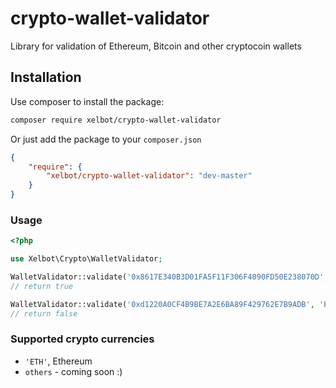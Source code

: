 # crypto-wallet-validator

Library for validation of Ethereum, Bitcoin and other cryptocoin wallets

## Installation

Use composer to install the package:

```bash
composer require xelbot/crypto-wallet-validator
```

Or just add the package to your `composer.json`

```json
{
    "require": {
        "xelbot/crypto-wallet-validator": "dev-master"
    }
}
```

### Usage

```php
<?php

use Xelbot\Crypto\WalletValidator;

WalletValidator::validate('0x8617E340B3D01FA5F11F306F4090FD50E238070D', 'ETH');
// return true

WalletValidator::validate('0xd1220A0CF4B9BE7A2E6BA89F429762E7B9ADB', 'ETH');
// return false
```

### Supported crypto currencies

* `'ETH'`, Ethereum
* `others` - coming soon :)
